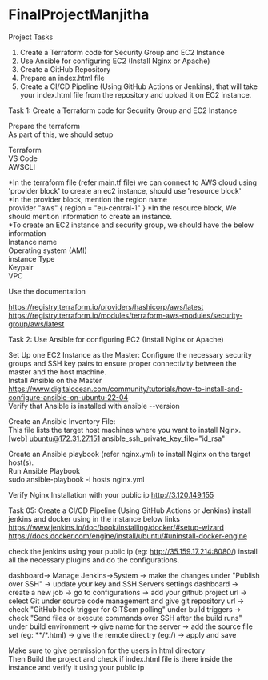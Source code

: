 # FinalProjectManjitha
Project Tasks

01. Create a Terraform code for Security Group and EC2 Instance  
02. Use Ansible for configuring EC2 (Install Nginx or Apache)  
03. Create a GitHub Repository   
04. Prepare an index.html file  
05. Create a CI/CD Pipeline (Using GitHub Actions or Jenkins), that will take your index.html file from the repository and upload it on EC2 instance.
  
Task 1: Create a Terraform code for Security Group and EC2 Instance

Prepare the terraform   
As part of this, we should setup

Terraform  
VS Code  
AWSCLI  

*In the terraform file (refer main.tf file) we can connect to AWS cloud using 'provider block' to create an ec2 instance, should use 'resource block'  
*In the provider block, mention the region name  
provider "aws" {
  region = "eu-central-1"
}
*In the resource block, We should mention information to create an instance.  
*To create an EC2 instance and security group, we should have the below information    
Instance name  
Operating system (AMI)  
instance Type  
Keypair  
VPC

Use the documentation

https://registry.terraform.io/providers/hashicorp/aws/latest  
https://registry.terraform.io/modules/terraform-aws-modules/security-group/aws/latest


Task 2: Use Ansible for configuring EC2 (Install Nginx or Apache)  

Set Up one EC2 Instance as the Master:
Configure the necessary security groups and SSH key pairs to ensure proper connectivity between the master and the host machine.   
Install Ansible on the Master  https://www.digitalocean.com/community/tutorials/how-to-install-and-configure-ansible-on-ubuntu-22-04  
Verify that Ansible is installed with ansible --version

Create an Ansible Inventory File:  
This file lists the target host machines where you want to install Nginx.  
[web]
ubuntu@172.31.27.151 ansible_ssh_private_key_file="id_rsa"  

Create an Ansible playbook (refer nginx.yml) to install Nginx on the target host(s).  
Run Ansible Playbook  
sudo ansible-playbook -i hosts nginx.yml

Verify Nginx Installation with your public ip
http://3.120.149.155

Task 05: Create a CI/CD Pipeline (Using GitHub Actions or Jenkins)
install jenkins and docker using in the instance below links  
https://www.jenkins.io/doc/book/installing/docker/#setup-wizard
https://docs.docker.com/engine/install/ubuntu/#uninstall-docker-engine  

check the jenkins using your public ip (eg: http://35.159.17.214:8080/)
install all the necessary plugins and do the configurations.

dashboard-> Manage Jenkins->System -> make the changes under "Publish over SSH" -> update your key and SSH Servers settings
dashboard -> create a new job -> go to configurations -> add your github project url -> select Git under source code management and give git repository url -> check "GitHub hook trigger for GITScm polling" under build triggers -> check "Send files or execute commands over SSH after the build runs" under build environment -> give name for the server -> add the source file set (eg: **/*.html) -> give the remote directry (eg:/) -> apply and save

Make sure to give permission for the users in html directory   
Then Build the project and check if index.html file is there inside the instance and verify it using your public ip


